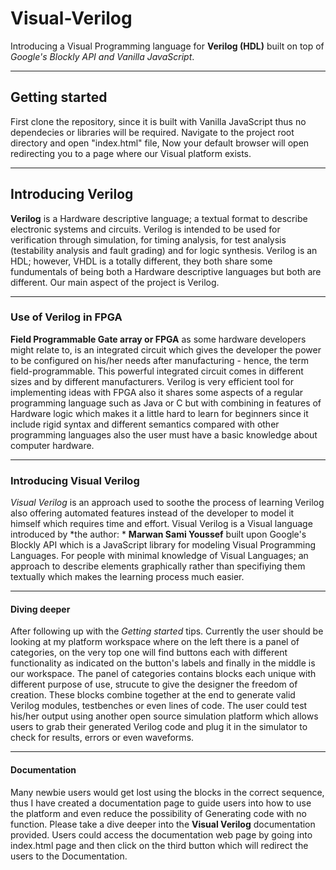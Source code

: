 # Visual-Verilog

Introducing a Visual Programming language for **Verilog (HDL)** built on top of *Google's Blockly API and Vanilla JavaScript*.

----------------------------------------------------------------------------------------------------------


## Getting started

First clone the repository, since it is built with Vanilla JavaScript thus no dependecies or libraries
will be required. Navigate to the project root directory and open "index.html" file, Now your default
browser will open redirecting you to a page where our Visual platform exists.


----------------------------------------------------------------------------------------------------------


## Introducing Verilog

**Verilog** is a Hardware descriptive language; a textual format to describe electronic systems and circuits.
Verilog is intended to be used for verification through simulation, for timing analysis, for test analysis (testability analysis and fault grading) and for logic synthesis. Verilog is an HDL; however, VHDL is a totally different, they both share some fundumentals of being both a Hardware descriptive languages but both are different. Our main aspect of the project is Verilog.


----------------------------------------------------------------------------------------------------------


### Use of Verilog in FPGA

**Field Programmable Gate array or FPGA** as some hardware developers might relate to,  is an integrated circuit which gives the developer the power to be configured on his/her needs after manufacturing - hence, the term field-programmable. This powerful integrated circuit comes in different sizes and by different manufacturers. Verilog is very efficient tool for implementing ideas with FPGA also it shares some aspects of a regular programming language such as Java or C but with combining in features of Hardware logic which makes it a little hard to learn for beginners since it include rigid syntax and different semantics compared with other programming languages also the user must have a basic knowledge about computer hardware.


----------------------------------------------------------------------------------------------------------


### Introducing Visual Verilog

*Visual Verilog* is an approach used to soothe the process of learning Verilog also offering automated features instead of the developer to model it himself which requires time and effort. Visual Verilog is a Visual language introduced by *the author: * **Marwan Sami Youssef** built upon Google's Blockly API which is a JavaScript library for modeling Visual Programming Languages. For people with minimal knowledge of Visual Languages; an approach to describe elements graphically rather than specifiying them textually which makes the learning process much easier.


----------------------------------------------------------------------------------------------------------


#### Diving deeper

After following up with the *Getting started* tips. Currently the user should be looking at my platform workspace where on the left there is a panel of categories, on the very top one will find buttons each with
different functionality as indicated on the button's labels and finally in the middle is our workspace.
The panel of categories contains blocks each unique with different purpose of use, strucute to give the designer the freedom of creation. These blocks combine together at the end to generate valid Verilog modules, testbenches or even lines of code. The user could test his/her output using another open source simulation platform which allows users to grab their generated Verilog code and plug it in the simulator to check for results, errors or even waveforms.


----------------------------------------------------------------------------------------------------------


#### Documentation

Many newbie users would get lost using the blocks in the correct sequence, thus I have created a documentation page to guide users into how to use the platform and even reduce the possibility of Generating code with no function. Please take a dive deeper into the **Visual Verilog** documentation provided. Users could access the documentation web page by going into index.html page and then click on the third button which will redirect the users to the Documentation.
